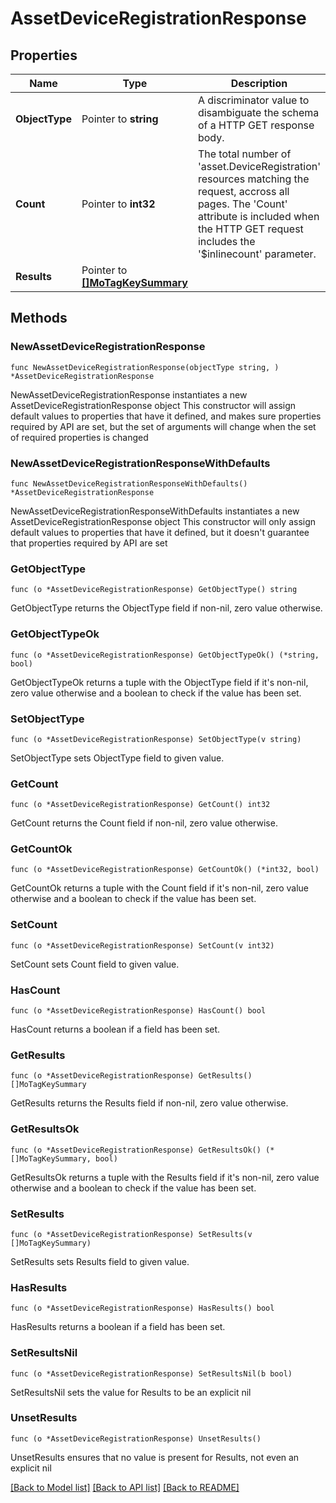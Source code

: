 # AssetDeviceRegistrationResponse

## Properties

Name | Type | Description | Notes
------------ | ------------- | ------------- | -------------
**ObjectType** | Pointer to **string** | A discriminator value to disambiguate the schema of a HTTP GET response body. | 
**Count** | Pointer to **int32** | The total number of &#39;asset.DeviceRegistration&#39; resources matching the request, accross all pages. The &#39;Count&#39; attribute is included when the HTTP GET request includes the &#39;$inlinecount&#39; parameter. | [optional] 
**Results** | Pointer to [**[]MoTagKeySummary**](MoTagKeySummary.md) |  | [optional] 

## Methods

### NewAssetDeviceRegistrationResponse

`func NewAssetDeviceRegistrationResponse(objectType string, ) *AssetDeviceRegistrationResponse`

NewAssetDeviceRegistrationResponse instantiates a new AssetDeviceRegistrationResponse object
This constructor will assign default values to properties that have it defined,
and makes sure properties required by API are set, but the set of arguments
will change when the set of required properties is changed

### NewAssetDeviceRegistrationResponseWithDefaults

`func NewAssetDeviceRegistrationResponseWithDefaults() *AssetDeviceRegistrationResponse`

NewAssetDeviceRegistrationResponseWithDefaults instantiates a new AssetDeviceRegistrationResponse object
This constructor will only assign default values to properties that have it defined,
but it doesn't guarantee that properties required by API are set

### GetObjectType

`func (o *AssetDeviceRegistrationResponse) GetObjectType() string`

GetObjectType returns the ObjectType field if non-nil, zero value otherwise.

### GetObjectTypeOk

`func (o *AssetDeviceRegistrationResponse) GetObjectTypeOk() (*string, bool)`

GetObjectTypeOk returns a tuple with the ObjectType field if it's non-nil, zero value otherwise
and a boolean to check if the value has been set.

### SetObjectType

`func (o *AssetDeviceRegistrationResponse) SetObjectType(v string)`

SetObjectType sets ObjectType field to given value.


### GetCount

`func (o *AssetDeviceRegistrationResponse) GetCount() int32`

GetCount returns the Count field if non-nil, zero value otherwise.

### GetCountOk

`func (o *AssetDeviceRegistrationResponse) GetCountOk() (*int32, bool)`

GetCountOk returns a tuple with the Count field if it's non-nil, zero value otherwise
and a boolean to check if the value has been set.

### SetCount

`func (o *AssetDeviceRegistrationResponse) SetCount(v int32)`

SetCount sets Count field to given value.

### HasCount

`func (o *AssetDeviceRegistrationResponse) HasCount() bool`

HasCount returns a boolean if a field has been set.

### GetResults

`func (o *AssetDeviceRegistrationResponse) GetResults() []MoTagKeySummary`

GetResults returns the Results field if non-nil, zero value otherwise.

### GetResultsOk

`func (o *AssetDeviceRegistrationResponse) GetResultsOk() (*[]MoTagKeySummary, bool)`

GetResultsOk returns a tuple with the Results field if it's non-nil, zero value otherwise
and a boolean to check if the value has been set.

### SetResults

`func (o *AssetDeviceRegistrationResponse) SetResults(v []MoTagKeySummary)`

SetResults sets Results field to given value.

### HasResults

`func (o *AssetDeviceRegistrationResponse) HasResults() bool`

HasResults returns a boolean if a field has been set.

### SetResultsNil

`func (o *AssetDeviceRegistrationResponse) SetResultsNil(b bool)`

 SetResultsNil sets the value for Results to be an explicit nil

### UnsetResults
`func (o *AssetDeviceRegistrationResponse) UnsetResults()`

UnsetResults ensures that no value is present for Results, not even an explicit nil

[[Back to Model list]](../README.md#documentation-for-models) [[Back to API list]](../README.md#documentation-for-api-endpoints) [[Back to README]](../README.md)


